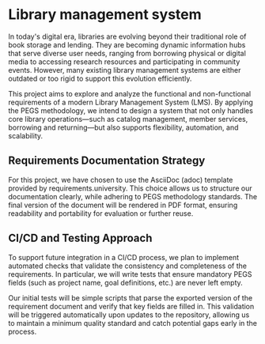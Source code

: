 # Library management system

In today's digital era, libraries are evolving beyond their traditional role of book storage and lending. They are becoming dynamic information hubs that serve diverse user needs, ranging from borrowing physical or digital media to accessing research resources and participating in community events. However, many existing library management systems are either outdated or too rigid to support this evolution efficiently.

This project aims to explore and analyze the functional and non-functional requirements of a modern Library Management System (LMS). By applying the PEGS methodology, we intend to design a system that not only handles core library operations—such as catalog management, member services, borrowing and returning—but also supports flexibility, automation, and scalability.

## Requirements Documentation Strategy

For this project, we have chosen to use the AsciiDoc (adoc) template provided by requirements.university. This choice allows us to structure our documentation clearly, while adhering to PEGS methodology standards. The final version of the document will be rendered in PDF format, ensuring readability and portability for evaluation or further reuse. 

## CI/CD and Testing Approach

To support future integration in a CI/CD process, we plan to implement automated checks that validate the consistency and completeness of the requirements. In particular, we will write tests that ensure mandatory PEGS fields (such as project name, goal definitions, etc.) are never left empty.

Our initial tests will be simple scripts that parse the exported version of the requirement document and verify that key fields are filled in. This validation will be triggered automatically upon updates to the repository, allowing us to maintain a minimum quality standard and catch potential gaps early in the process.

